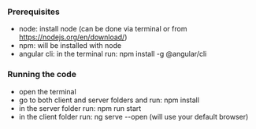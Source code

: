 ### Prerequisites

- node: install node (can be done via terminal or from https://nodejs.org/en/download/)
- npm: will be installed with node
- angular cli: in the terminal run: npm install -g @angular/cli

### Running the code
- open the terminal
- go to both client and server folders and run: npm install
- in the server folder run: npm run start
- in the client folder run: ng serve --open (will use your default browser)
